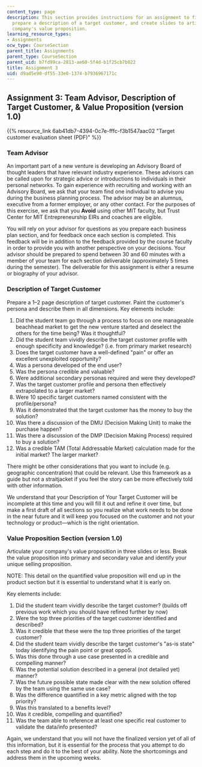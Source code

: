 ```yaml
---
content_type: page
description: This section provides instructions for an assignment to find a team adviser,
  prepare a description of a target customer, and create slides to articulate your
  company's value proposition.
learning_resource_types:
- Assignments
ocw_type: CourseSection
parent_title: Assignments
parent_type: CourseSection
parent_uid: b7fd99ca-2813-ae60-5f4d-b1f25cb7b022
title: Assignment 3
uid: d9ad5e90-df55-33e0-1374-b7936967171c
---
```


Assignment 3: Team Advisor, Description of Target Customer, & Value Proposition (version 1.0)
---------------------------------------------------------------------------------------------

{{% resource_link 6ab41db7-4394-0c7e-fffc-f3b1547aac02 "Target customer evaluation sheet (PDF)" %}}

### Team Advisor

An important part of a new venture is developing an Advisory Board of thought leaders that have relevant industry experience. These advisors can be called upon for strategic advice or introductions to individuals in their personal networks. To gain experience with recruiting and working with an Advisory Board, we ask that your team find one individual to advise you during the business planning process. The advisor may be an alumnus, executive from a former employer, or any other contact. For the purposes of this exercise, we ask that you **Avoid** using other MIT faculty, but Trust Center for MIT Entrepreneurship EIRs and coaches are eligible.

You will rely on your advisor for questions as you prepare each business plan section, and for feedback once each section is completed. This feedback will be in addition to the feedback provided by the course faculty in order to provide you with another perspective on your decisions. Your advisor should be prepared to spend between 30 and 60 minutes with a member of your team for each section deliverable (approximately 5 times during the semester). The deliverable for this assignment is either a resume or biography of your advisor.

### Description of Target Customer

Prepare a 1–2 page description of target customer. Paint the customer's persona and describe them in all dimensions. Key elements include:

1.  Did the student team go through a process to focus on one manageable beachhead market to get the new venture started and deselect the others for the time being? Was it thoughtful?
2.  Did the student team vividly describe the target customer profile with enough specificity and knowledge? (i.e. from primary market research)
3.  Does the target customer have a well-defined "pain" or offer an excellent unexploited opportunity?
4.  Was a persona developed of the end user?
5.  Was the persona credible and valuable?
6.  Were additional secondary personas required and were they developed?
7.  Was the target customer profile and persona then effectively extrapolated to a larger market?
8.  Were 10 specific target customers named consistent with the profile/persona?
9.  Was it demonstrated that the target customer has the money to buy the solution?
10.  Was there a discussion of the DMU (Decision Making Unit) to make the purchase happen?
11.  Was there a discussion of the DMP (Decision Making Process) required to buy a solution?
12.  Was a credible TAM (Total Addressable Market) calculation made for the initial market? The larger market?

There might be other considerations that you want to include (e.g. geographic concentration) that could be relevant. Use this framework as a guide but not a straitjacket if you feel the story can be more effectively told with other information.

We understand that your Description of Your Target Customer will be incomplete at this time and you will fill it out and refine it over time, but make a first draft of all sections so you realize what work needs to be done in the near future and it will keep you focused on the customer and not your technology or product—which is the right orientation.

### Value Proposition Section (version 1.0)

Articulate your company's value proposition in three slides or less. Break the value proposition into primary and secondary value and identify your unique selling proposition.

NOTE: This detail on the quantified value proposition will end up in the product section but it is essential to understand what it is early on.

Key elements include:

1.  Did the student team vividly describe the target customer? (builds off previous work which you should have refined further by now)
2.  Were the top three priorities of the target customer identified and described?
3.  Was it credible that these were the top three priorities of the target customer?
4.  Did the student team vividly describe the target customer's "as-is state" today identifying the pain point or great oppo5.
5.  Was this done through a use case presented in a credible and compelling manner?
6.  Was the potential solution described in a general (not detailed yet) manner?
7.  Was the future possible state made clear with the new solution offered by the team using the same use case?
8.  Was the difference quantified in a key metric aligned with the top priority?
9.  Was this translated to a benefits level?
10.  Was it credible, compelling and quantified?
11.  Was the team able to reference at least one specific real customer to validate the data/info presented?

Again, we understand that you will not have the finalized version yet of all of this information, but it is essential for the process that you attempt to do each step and do it to the best of your ability. Note the shortcomings and address them in the upcoming weeks.